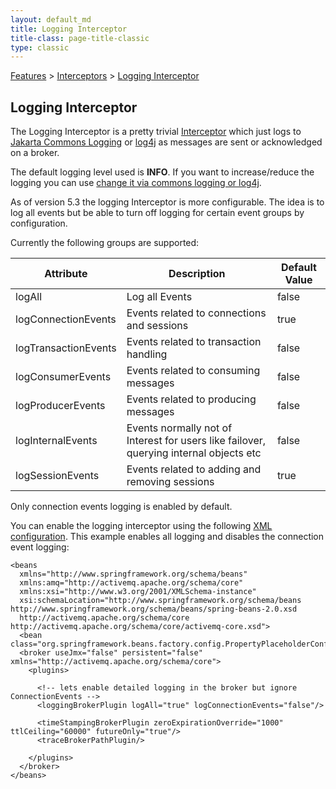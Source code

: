 ```yaml
---
layout: default_md
title: Logging Interceptor 
title-class: page-title-classic
type: classic
---
```


[Features](features) > [Interceptors](interceptors) > [Logging Interceptor](logging-interceptor)

Logging Interceptor
-------------------

The Logging Interceptor is a pretty trivial [Interceptor](interceptors) which just logs to [Jakarta Commons Logging](http://jakarta.apache.org/commons/logging/) or [log4j](http://logging.apache.org/log4j/docs/) as messages are sent or acknowledged on a broker.

The default logging level used is **INFO**. If you want to increase/reduce the logging you can use [change it via commons logging or log4j](how-do-i-change-the-logging).

As of version 5.3 the logging Interceptor is more configurable. The idea is to log all events but be able to turn off logging for certain event groups by configuration.

Currently the following groups are supported:

Attribute|Description|Default Value
---|---|---
logAll|Log all Events|false
logConnectionEvents|Events related to connections and sessions|true
logTransactionEvents|Events related to transaction handling|false
logConsumerEvents|Events related to consuming messages|false
logProducerEvents|Events related to producing messages|false
logInternalEvents|Events normally not of Interest for users like failover, querying internal objects etc|false
logSessionEvents|Events related to adding and removing sessions|true

Only connection events logging is enabled by default.

You can enable the logging interceptor using the following [XML configuration](http://svn.apache.org/repos/asf/activemq/trunk/activemq-unit-tests/src/test/resources/org/apache/activemq/util/plugin-broker.xml). This example enables all logging and disables the connection event logging:
```
<beans 
  xmlns="http://www.springframework.org/schema/beans" 
  xmlns:amq="http://activemq.apache.org/schema/core"
  xmlns:xsi="http://www.w3.org/2001/XMLSchema-instance"
  xsi:schemaLocation="http://www.springframework.org/schema/beans http://www.springframework.org/schema/beans/spring-beans-2.0.xsd
  http://activemq.apache.org/schema/core http://activemq.apache.org/schema/core/activemq-core.xsd">
  <bean class="org.springframework.beans.factory.config.PropertyPlaceholderConfigurer"/>
  <broker useJmx="false" persistent="false" xmlns="http://activemq.apache.org/schema/core">
    <plugins>
    
      <!-- lets enable detailed logging in the broker but ignore ConnectionEvents -->
      <loggingBrokerPlugin logAll="true" logConnectionEvents="false"/>
      
      <timeStampingBrokerPlugin zeroExpirationOverride="1000" ttlCeiling="60000" futureOnly="true"/>    
      <traceBrokerPathPlugin/>
      
    </plugins>
  </broker>
</beans>
```